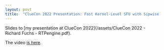 ```yaml
---
layout: post
title:  "ClueCon 2022 Presentation: Fast Kernel-Level SFU with Sipwise RTPengine"
---
```

Slides to [my presentation at ClueCon 2022](/assets/ClueCon 2022 - Richard Fuchs - RTPengine.pdf).

The video [is here](https://youtu.be/anBmVWjylrY).
